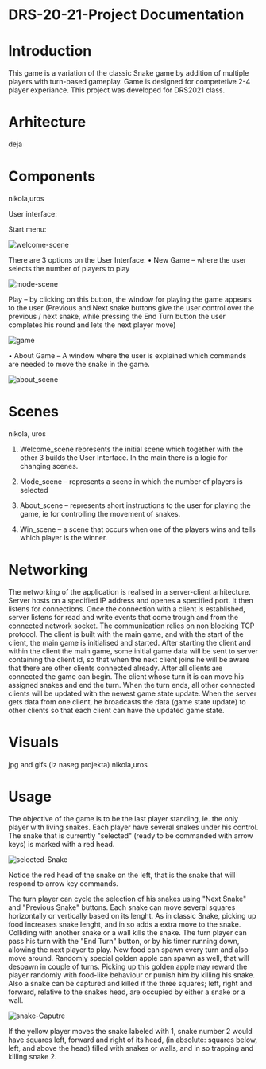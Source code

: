 # DRS-20-21-Project Documentation

# Introduction

This game is a variation of the classic Snake game by addition of multiple players with turn-based gameplay. Game is designed for competetive 2-4 player experiance. This project was developed for DRS2021 class.

# Arhitecture
deja 

# Components
nikola,uros

User interface:

Start menu: 

![welcome-scene](https://i.postimg.cc/MKqFpDLj/rsz-screenshot-88.png)

There are 3 options on the User Interface:
  •	New Game – where the user selects the number of players to play
  
  ![mode-scene](https://i.postimg.cc/9fQ2w2NZ/rsz-screenshot-90.png)
  
  Play – by clicking on this button, the window for playing the game appears to the user (Previous and Next snake buttons give the user control over the previous / next snake, while pressing the End Turn button the user completes his round and lets the next player move)

  ![game](https://i.postimg.cc/nr9pcthZ/rsz-2screenshot-94.png)
  
  •	About Game – A window where the user is explained which commands are needed to move the snake in the game.
  
  ![about_scene](https://i.postimg.cc/wMsbR4ph/rsz-screenshot-92.png)
  
  

# Scenes
nikola, uros
1.	Welcome_scene represents the initial scene which together with the other 3 builds the User Interface. In the main there is a logic for changing scenes.

2. 	Mode_scene – represents a scene in which the number of players is selected

3.  About_scene – represents short instructions to the user for playing the game, ie for controlling the movement of snakes.

4.	Win_scene – a scene that occurs when one of the players wins and tells which player is the winner.

# Networking
The networking of the application is realised in a server-client arhitecture. Server hosts on a specified IP address and openes a specified port. It then listens for connections. Once the connection with a client is established, server listens for read and write events that come trough and from the connected network socket. The communication relies on non blocking TCP protocol. The client is built with the main game, and with the start of the client, the main game is initialised and started. After starting the client and within the client the main game, some initial game data will be sent to server containing the client id, so that when the next client joins he will be aware that there are other clients connected already. After all clients are connected the game can begin. The client whose turn it is can move his assigned snakes and end the turn. When the turn ends, all other connected clients will be updated with the newest game state update. When the server gets data from one client, he broadcasts the data (game state update) to other clients so that each client can have the updated game state.

# Visuals
jpg and gifs (iz naseg projekta)
nikola,uros

# Usage
The objective of the game is to be the last player standing, ie. the only player with living snakes.
Each player have several snakes under his control. The snake that is currently "selected" (ready to be commanded with arrow keys) is marked with a red head. 

![selected-Snake](https://i.postimg.cc/mhw553b1/selected-Snake.png)

Notice the red head of the snake on the left, that is the snake that will respond to arrow key commands.

The turn player can cycle the selection of his snakes using "Next Snake" and "Previous Snake" buttons. Each snake can move several squares horizontally or vertically based on its lenght. As in classic Snake, picking up food increases snake lenght, and in so adds a extra move to the snake. Colliding with another snake or a wall kills the snake. The turn player can pass his turn with the "End Turn" button, or by his timer running down, allowing the next player to play. New food can spawn every turn and also move around. Randomly special golden apple can spawn as well, that will despawn in couple of turns. Picking up this golden apple may reward the player randomly with food-like behaviour or punish him by killing his snake. Also a snake can be captured and killed if the three squares; left, right and forward, relative to the snakes head, are occupied by either a snake or a wall.

![snake-Caputre](https://i.postimg.cc/6qTq3cPt/snake-Caputre.png)

If the yellow player moves the snake labeled with 1, snake number 2 would have squares left, forward and right of its head, (in absolute: squares below, left, and above the head) filled with snakes or walls, and in so trapping and killing snake 2.



